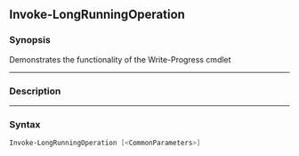Invoke-LongRunningOperation
---------------------------

### Synopsis
Demonstrates the functionality of the Write-Progress cmdlet

---

### Description

---

### Syntax
```PowerShell
Invoke-LongRunningOperation [<CommonParameters>]
```
